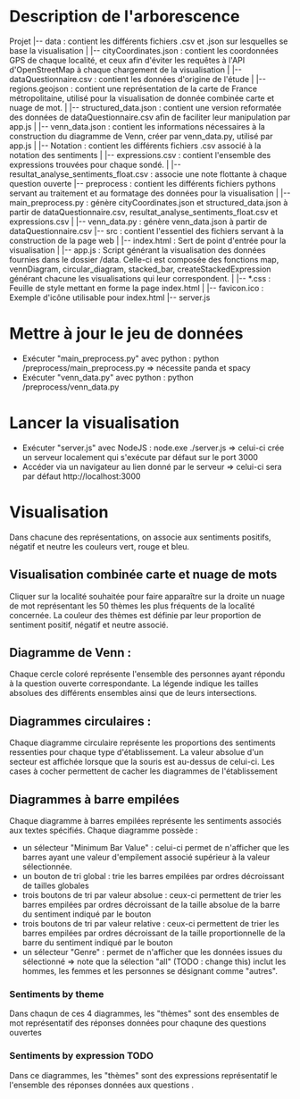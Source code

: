 # Description de l'arborescence

Projet
|-- data : contient les différents fichiers .csv et .json sur lesquelles se base la visualisation
|   |-- cityCoordinates.json : contient les coordonnées GPS de chaque localité, et ceux afin d'éviter les requêtes à l'API d'OpenStreetMap à chaque chargement de la visualisation 
|   |-- dataQuestionnaire.csv : contient les données d'origine de l'étude
|   |-- regions.geojson : contient une représentation de la carte de France métropolitaine, utilisé pour la visualisation de donnée combinée carte et nuage de mot.
|   |-- structured_data.json : contient une version reformatée des données de dataQuestionnaire.csv afin de faciliter leur manipulation par app.js
|   |-- venn_data.json : contient les informations nécessaires à la construction du diagramme de Venn, créer par venn_data.py, utilisé par app.js
|   |-- Notation : contient les différents fichiers .csv associé à la notation des sentiments
|       |-- expressions.csv : contient l'ensemble des expressions trouvées pour chaque sondé. 
|       |-- resultat_analyse_sentiments_float.csv : associe une note flottante à chaque question ouverte 
|-- preprocess : contient les différents fichiers pythons servant au traitement et au formatage des données pour la visualisation
|   |-- main_preprocess.py : génère cityCoordinates.json et structured_data.json à partir de dataQuestionnaire.csv, resultat_analyse_sentiments_float.csv et expressions.csv
|   |-- venn_data.py : génère venn_data.json à partir de dataQuestionnaire.csv
|-- src : contient l'essentiel des fichiers servant à la construction de la page web
|   |-- index.html : Sert de point d'entrée pour la visualisation
|   |-- app.js : Script générant la visualisation des données fournies dans le dossier /data. Celle-ci est composée des fonctions map, vennDiagram, circular_diagram, stacked_bar, createStackedExpression générant chacune les visualisations qui leur correspondent.
|   |-- *.css : Feuille de style mettant en forme la page index.html
|   |-- favicon.ico : Exemple d'icône utilisable pour index.html
|-- server.js

<!-- Miena -->


<!-- # Prepocess IA
# Neural Network -->



<!-- Lucas -->

# Mettre à jour le jeu de données 
- Exécuter "main_preprocess.py" avec python : python /preprocess/main_preprocess.py
=> nécessite panda et spacy
- Exécuter "venn_data.py" avec python : python /preprocess/venn_data.py

# Lancer la visualisation
- Exécuter "server.js" avec NodeJS : node.exe ./server.js
=> celui-ci crée un serveur localement qui s'exécute par défaut sur le port 3000
- Accéder via un navigateur au lien donné par le serveur
=> celui-ci sera par défaut http://localhost:3000

# Visualisation 

Dans chacune des représentations, on associe aux sentiments positifs, négatif et neutre les couleurs vert, rouge et bleu.

## Visualisation combinée carte et nuage de mots
Cliquer sur la localité souhaitée pour faire apparaître sur la droite un nuage de mot représentant les 50 thèmes les plus fréquents de la localité concernée.
La couleur des thèmes est définie par leur proportion de sentiment positif, négatif et neutre associé.

## Diagramme de Venn : 
Chaque cercle coloré représente l'ensemble des personnes ayant répondu à la question ouverte correspondante.
La légende indique les tailles absolues des différents ensembles ainsi que de leurs intersections.

## Diagrammes circulaires : 
Chaque diagramme circulaire représente les proportions des sentiments ressenties pour chaque type d'établissement.
La valeur absolue d'un secteur est affichée lorsque que la souris est au-dessus de celui-ci.
Les cases à cocher permettent de cacher les diagrammes de l'établissement 

## Diagrammes à barre empilées

Chaque diagramme à barres empilées représente les sentiments associés aux textes spécifiés.
Chaque diagramme possède :
- un sélecteur "Minimum Bar Value" : celui-ci permet de n'afficher que les barres ayant une valeur d'empilement associé supérieur à la valeur sélectionnée.
- un bouton de tri global : trie les barres empilées par ordres décroissant de tailles globales
- trois boutons de tri par valeur absolue : ceux-ci permettent de trier les barres empilées par ordres décroissant de la taille absolue de la barre du sentiment indiqué par le bouton
- trois boutons de tri par valeur relative : ceux-ci permettent de trier les barres empilées par ordres décroissant de la taille proportionnelle de la barre du sentiment indiqué par le bouton
- un sélecteur "Genre" : permet de n'afficher que les données issues du sélectionné
=> note que la sélection "all" (TODO : change this) inclut les hommes, les femmes et les personnes se désignant comme "autres".

### Sentiments by theme 

Dans chaqun de ces 4 diagrammes, les "thèmes" sont des ensembles de mot représentatif des réponses données pour chaqune des questions ouvertes

### Sentiments by expression TODO
Dans ce diagrammes, les "thèmes" sont des expressions représentatif le l'ensemble des réponses données aux questions .